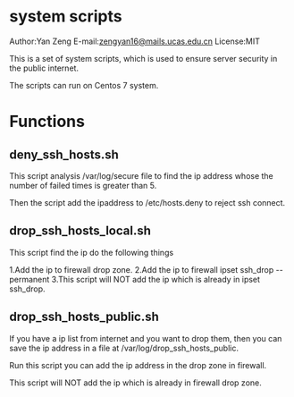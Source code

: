 # system scripts

Author:Yan Zeng
E-mail:zengyan16@mails.ucas.edu.cn
License:MIT

This is a set of system scripts, which is used to
ensure server security in the public internet.

The scripts can run on Centos 7 system.

# Functions
## deny_ssh_hosts.sh

This script analysis /var/log/secure file to find the
ip address whose the number of failed times is greater
than 5.

Then the script add the ipaddress to /etc/hosts.deny
to reject ssh connect.

## drop_ssh_hosts_local.sh
This script find the ip do the following things

1.Add the ip to firewall drop zone.
2.Add the ip to firewall ipset ssh_drop --permanent
3.This script will NOT add the ip which is already in ipset ssh_drop.

## drop_ssh_hosts_public.sh
If you have a ip list from internet and you want to
drop them, then you can save the ip address in a file
at /var/log/drop_ssh_hosts_public.

Run this script you can add the ip address in
the drop zone in firewall.

This script will NOT add the ip which is already in firewall drop zone.



